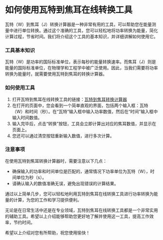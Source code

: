 如何使用瓦特到焦耳在线转换工具
===============

瓦特（W）到焦耳（J）转换计算器是一种非常有用的工具，可以帮助您在能量测量中进行单位转换。通过这个准确的工具，您可以轻松地将功率转换为能量，简化计算过程，节省时间。我们将介绍这个工具的基本知识，并详细讲解如何使用它。

### 工具基本知识

瓦特（W）是功率的国际标准单位，表示每秒的能量转换速率。而焦耳（J）则是能量的国际标准单位，在物理学和工程学中被广泛使用。因此，当我们需要将功率转换为能量时，就需要使用瓦特到焦耳的转换计算器。

### 如何使用工具

1. 打开瓦特到焦耳在线转换工具的链接：[瓦特到焦耳转换计算器](https://www.onlinecalculatorsfree.com/zh-cn/tools/watt-to-joules-calculator.html)
2. 在打开的页面中，您会看到一个简单直观的界面，包括两个输入框：瓦特（W）和时间（秒）。在“瓦特”输入框中输入功率数值，然后在“时间”输入框中输入时间数值。
3. 输入完毕后，点击“转换”按钮，工具会立即计算出对应的焦耳数值，并显示在页面上。
4. 您还可以通过清空按钮重新输入数值，进行多次计算。

### 注意事项

在使用瓦特到焦耳转换计算器时，需要注意以下几点：

- 确保输入的功率和时间单位是匹配的，通常情况下功率单位为瓦特（W），时间单位为秒（s）。
- 请确认输入的数值准确无误，避免出现错误的计算结果。

通过以上简单几步，您可以轻松地利用瓦特到焦耳在线转换工具进行功率转换为能量的计算，为您的工作和学习提供便利。

无论是在日常生活中还是在专业领域，瓦特到焦耳在线转换工具都是一个非常实用的辅助工具。希望以上介绍能够帮助您更好地了解并使用这一工具，提高工作效率，节约时间。

希望以上介绍对您有所帮助，祝您使用愉快！
